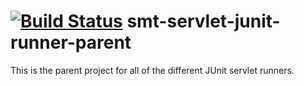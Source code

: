 [![Build Status](https://travis-ci.org/shiver-me-timbers/smt-parent-pom.svg?branch=master)](https://travis-ci.org/shiver-me-timbers/smt-parent-pom)
smt-servlet-junit-runner-parent
===========

This is the parent project for all of the different JUnit servlet runners.